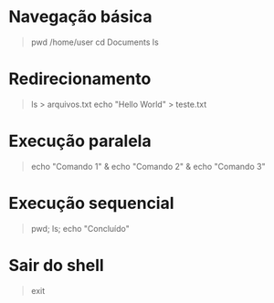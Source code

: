 # Navegação básica
> pwd
/home/user
> cd Documents
> ls

# Redirecionamento
> ls > arquivos.txt
> echo "Hello World" > teste.txt

# Execução paralela
> echo "Comando 1" & echo "Comando 2" & echo "Comando 3"

# Execução sequencial
> pwd; ls; echo "Concluído"

# Sair do shell
> exit
